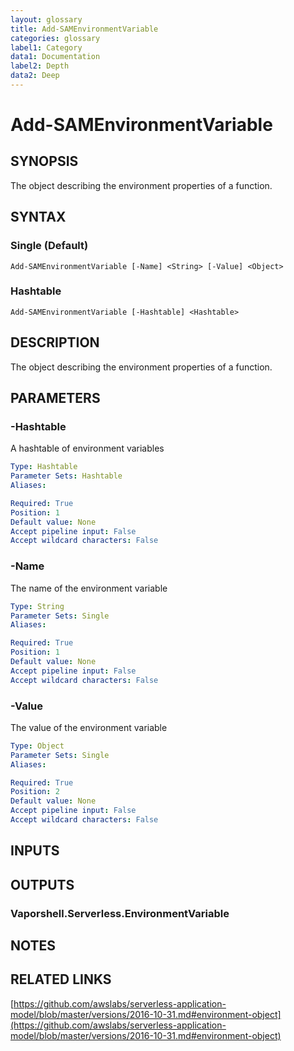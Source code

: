 ```yaml
---
layout: glossary
title: Add-SAMEnvironmentVariable
categories: glossary
label1: Category
data1: Documentation
label2: Depth
data2: Deep
---
```


# Add-SAMEnvironmentVariable

## SYNOPSIS
The object describing the environment properties of a function.

## SYNTAX

### Single (Default)
```
Add-SAMEnvironmentVariable [-Name] <String> [-Value] <Object>
```

### Hashtable
```
Add-SAMEnvironmentVariable [-Hashtable] <Hashtable>
```

## DESCRIPTION
The object describing the environment properties of a function.

## PARAMETERS

### -Hashtable
A hashtable of environment variables

```yaml
Type: Hashtable
Parameter Sets: Hashtable
Aliases: 

Required: True
Position: 1
Default value: None
Accept pipeline input: False
Accept wildcard characters: False
```

### -Name
The name of the environment variable

```yaml
Type: String
Parameter Sets: Single
Aliases: 

Required: True
Position: 1
Default value: None
Accept pipeline input: False
Accept wildcard characters: False
```

### -Value
The value of the environment variable

```yaml
Type: Object
Parameter Sets: Single
Aliases: 

Required: True
Position: 2
Default value: None
Accept pipeline input: False
Accept wildcard characters: False
```

## INPUTS

## OUTPUTS

### Vaporshell.Serverless.EnvironmentVariable

## NOTES

## RELATED LINKS

[https://github.com/awslabs/serverless-application-model/blob/master/versions/2016-10-31.md#environment-object](https://github.com/awslabs/serverless-application-model/blob/master/versions/2016-10-31.md#environment-object)

